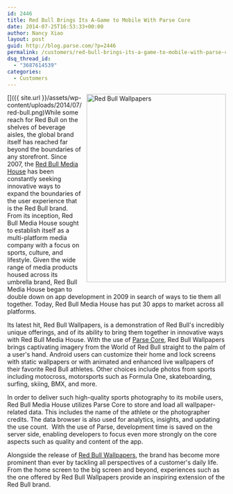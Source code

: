 ```yaml
---
id: 2446
title: Red Bull Brings Its A-Game to Mobile With Parse Core
date: 2014-07-25T16:53:33+00:00
author: Nancy Xiao
layout: post
guid: http://blog.parse.com/?p=2446
permalink: /customers/red-bull-brings-its-a-game-to-mobile-with-parse-core/
dsq_thread_id:
  - "3687614539"
categories:
  - Customers
---
```

[<img class="alignnone wp-image-2450" style="border: 0pt none; float: right; padding-left: 10px; padding-bottom: 10px;" src="{{ site.url }}/assets/wp-content/uploads/2014/07/red-bull-221x300.png" alt="Red Bull Wallpapers" width="321" height="434" />]({{ site.url }}/assets/wp-content/uploads/2014/07/red-bull.png)While some reach for Red Bull on the shelves of beverage aisles, the global brand itself has reached far beyond the boundaries of any storefront. Since 2007, the <a href="http://www.redbullmediahouse.com/" target="_blank">Red Bull Media House</a> has been constantly seeking innovative ways to expand the boundaries of the user experience that is the Red Bull brand. From its inception, Red Bull Media House sought to establish itself as a multi-platform media company with a focus on sports, culture, and lifestyle. Given the wide range of media products housed across its umbrella brand, Red Bull Media House began to double down on app development in 2009 in search of ways to tie them all together. Today, Red Bull Media House has put 30 apps to market across all platforms.

Its latest hit, Red Bull Wallpapers, is a demonstration of Red Bull's incredibly unique offerings, and of its ability to bring them together in innovative ways with Red Bull Media House. With the use of <a href="https://parse.com/products/core" target="_blank">Parse Core</a>, Red Bull Wallpapers brings captivating imagery from the World of Red Bull straight to the palm of a user's hand. Android users can customize their home and lock screens with static wallpapers or with animated and enhanced live wallpapers of their favorite Red Bull athletes. Other choices include photos from sports including motocross, motorsports such as Formula One, skateboarding, surfing, skiing, BMX, and more.

In order to deliver such high-quality sports photography to its mobile users, Red Bull Media House utilizes Parse Core to store and load all wallpaper-related data. This includes the name of the athlete or the photographer credits. The data browser is also used for analytics, insights, and updating the use count.  With the use of Parse, development time is saved on the server side, enabling developers to focus even more strongly on the core aspects such as quality and content of the app.

Alongside the release of <a href="https://play.google.com/store/apps/details?id=com.redbull.wallpapers&hl=en" target="_blank">Red Bull Wallpapers</a>, the brand has become more prominent than ever by tackling all perspectives of a customer's daily life. From the home screen to the big screen and beyond, experiences such as the one offered by Red Bull Wallpapers provide an inspiring extension of the Red Bull brand.